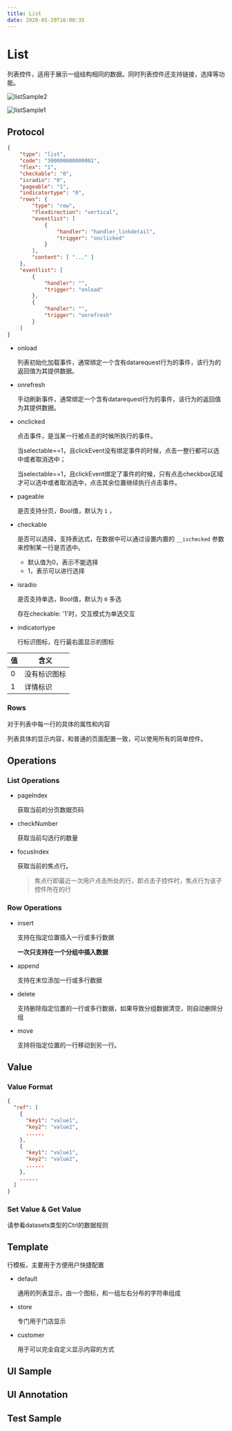 ```yaml
---
title: List
date: 2020-05-20T16:00:35
---
```


# List

列表控件，适用于展示一组结构相同的数据。同时列表控件还支持链接，选择等功能。

![listSample2](http://apaas.wxchina.com:8881/wp-content/uploads/listSample2.png)

![listSample1](http://apaas.wxchina.com:8881/wp-content/uploads/listSample1.png)

## Protocol

```Json
{
    "type": "list",
    "code": "300000000000001",
    "flex": "1",
    "checkable": "0",
    "isradio": "0",
    "pageable": "1",
    "indicatortype": "0",
    "rows": {
        "type": "row",
        "flexdirection": "vertical",
        "eventlist": [
            {
                "handler": "handler_linkdetail",
                "trigger": "onclicked"
            }
        ],
        "content": [ "..." ]
    },
    "eventlist": [
        {
            "handler": "",
            "trigger": "onload"
        },
        {
            "handler": "",
            "trigger": "onrefresh"
        }
    ]
}
```

* onload

  列表初始化加载事件，通常绑定一个含有datarequest行为的事件，该行为的返回值为其提供数据。

* onrefresh

  手动刷新事件，通常绑定一个含有datarequest行为的事件，该行为的返回值为其提供数据。

* onclicked

  点击事件，是当某一行被点击的时候所执行的事件。

  当selectable==1，且clickEvent没有绑定事件的时候，点击一整行都可以选中或者取消选中；

  当selectable==1，且clickEvent绑定了事件的时候，只有点击checkbox区域才可以选中或者取消选中，点击其余位置继续执行点击事件。

* pageable

  是否支持分页，Bool值，默认为 `1` ，

* checkable

  是否可以选择，支持表达式，在数据中可以通过设置内置的 `__ischecked` 参数来控制某一行是否选中。

  * 默认值为0，表示不能选择
  * 1，表示可以进行选择

* isradio

  是否支持单选，Bool值，默认为 `0` 多选

  存在checkable: '1'时，交互模式为单选交互

* indicatortype

  行标识图标，在行最右面显示的图标

|值|含义|
|---|---|
|0|没有标识图标|
|1|详情标识|

### Rows

对于列表中每一行的具体的属性和内容

列表具体的显示内容，和普通的页面配置一致，可以使用所有的简单控件。

## Operations

### List Operations

* pageIndex

  获取当前的分页数据页码

* checkNumber

  获取当前勾选行的数量

* focusIndex

  获取当前的焦点行。

  > 焦点行即最近一次用户点击所处的行，即点击子控件时，焦点行为该子控件所在的行

### Row Operations

* insert

  支持在指定位置插入一行或多行数据

  **一次只支持在一个分组中插入数据**

* append

  支持在末位添加一行或多行数据

* delete

  支持删除指定位置的一行或多行数据，如果导致分组数据清空，则自动删除分组

* move

  支持将指定位置的一行移动到另一行。

## Value

### Value Format

```json
{
  "ref": [
    {
      "key1": "value1",
      "key2": "value2",
      ......
    },
    {
      "key1": "value1",
      "key2": "value2",
      ......
    },
    ......
  ]
}
```

### Set Value & Get Value

请参看datasets类型的Ctrl的数据规则

## Template

行模板，主要用于方便用户快捷配置

* default

  通用的列表显示，由一个图标，和一组左右分布的字符串组成

* store

  专门用于门店显示

* customer

  用于可以完全自定义显示内容的方式

## UI Sample

## UI Annotation

## Test Sample